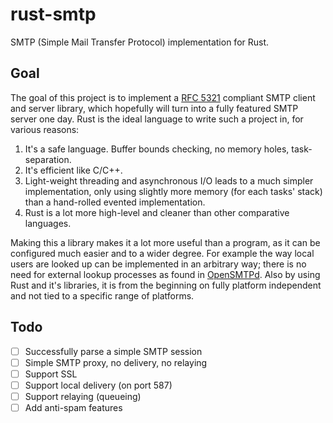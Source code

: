 rust-smtp
=========

SMTP (Simple Mail Transfer Protocol) implementation for Rust.

## Goal

The goal of this project is to implement a [RFC 5321][RFC5321] compliant SMTP client and server library, which hopefully
will turn into a fully featured SMTP server one day. Rust is the ideal language to write such a project in, for various
reasons:

1. It's a safe language. Buffer bounds checking, no memory holes, task-separation.
2. It's efficient like C/C++.
3. Light-weight threading and asynchronous I/O leads to a much simpler implementation, only using
   slightly more memory (for each tasks' stack) than a hand-rolled evented implementation.
4. Rust is a lot more high-level and cleaner than other comparative languages.

Making this a library makes it a lot more useful than a program, as it can be configured much easier and to a wider
degree. For example the way local users are looked up can be implemented in an arbitrary way; there is no need for
external lookup processes as found in [OpenSMTPd][opensmtpd]. Also by using Rust and it's libraries, it is from the
beginning on fully platform independent and not tied to a specific range of platforms.

## Todo

- [ ] Successfully parse a simple SMTP session
- [ ] Simple SMTP proxy, no delivery, no relaying
- [ ] Support SSL
- [ ] Support local delivery (on port 587)
- [ ] Support relaying (queueing)
- [ ] Add anti-spam features

[RFC5321]: http://tools.ietf.org/html/rfc5321
[opensmtpd]: http://www.opensmtpd.org/
